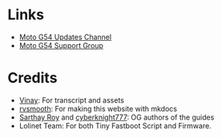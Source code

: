 # Links

- [Moto G54 Updates Channel](https://t.me/motorolag54updates)
- [Moto G54 Support Group](https://t.me/motorolag54official)

# Credits

- [Vinay](https://github.com/Vinay1a1): For transcript and assets
- [rvsmooth](https://github.com/rvsmooth): For making this website with mkdocs
- [Sarthay Roy](https://github.com/sarthakroy2002) and [cyberknight777](https://github.com/cyberknight777): OG authors of the guides
- Lolinet Team: For both Tiny Fastboot Script and Firmware.
